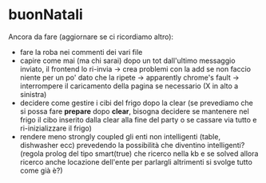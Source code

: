 # buonNatali
Ancora da fare (aggiornare se ci ricordiamo altro):
- fare la roba nei commenti dei vari file
- capire come mai (ma chi sarai) dopo un tot dall'ultimo messaggio inviato, il frontend lo ri-invia -> crea problemi con la add se non faccio niente per un po' dato che la ripete -> apparently chrome's fault -> interrompere il caricamento della pagina se necessario (X in alto a sinistra)
- decidere come gestire i cibi del frigo dopo la clear (se prevediamo che si possa fare <b>prepare</b> dopo <b>clear</b>, bisogna decidere se mantenere nel frigo il cibo inserito dalla clear alla fine del party o se cassare via tutto e ri-inizializzare il frigo)
- rendere meno strongly coupled gli enti non intelligenti (table, dishwasher ecc) prevedendo la possibilità che diventino intelligenti? (regola prolog del tipo smart(true) che ricerco nella kb e se solved allora ricerco anche locazione dell'ente per parlargli altrimenti si svolge tutto come già è?)
